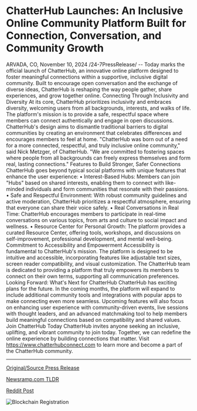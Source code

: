 # ChatterHub Launches: An Inclusive Online Community Platform Built for Connection, Conversation, and Community Growth

ARVADA, CO, November 10, 2024 /24-7PressRelease/ -- Today marks the official launch of ChatterHub, an innovative online platform designed to foster meaningful connections within a supportive, inclusive digital community. Built to encourage open conversation and the exchange of diverse ideas, ChatterHub is reshaping the way people gather, share experiences, and grow together online.  Connecting Through Inclusivity and Diversity  At its core, ChatterHub prioritizes inclusivity and embraces diversity, welcoming users from all backgrounds, interests, and walks of life. The platform's mission is to provide a safe, respectful space where members can connect authentically and engage in open discussions. ChatterHub's design aims to dismantle traditional barriers to digital communities by creating an environment that celebrates differences and encourages members to feel at home.  "ChatterHub was born out of a need for a more connected, respectful, and truly inclusive online community," said Nick Metzger, of ChatterHub. "We are committed to fostering spaces where people from all backgrounds can freely express themselves and form real, lasting connections."  Features to Build Stronger, Safer Connections  ChatterHub goes beyond typical social platforms with unique features that enhance the user experience: 	•	Interest-Based Hubs: Members can join "Hubs" based on shared interests, enabling them to connect with like-minded individuals and form communities that resonate with their passions. 	•	Safe and Respectful Environment: With robust community guidelines and active moderation, ChatterHub prioritizes a respectful atmosphere, ensuring that everyone can share their voice safely. 	•	Real Conversations in Real Time: ChatterHub encourages members to participate in real-time conversations on various topics, from arts and culture to social impact and wellness. 	•	Resource Center for Personal Growth: The platform provides a curated Resource Center, offering tools, workshops, and discussions on self-improvement, professional development, and mental well-being.  Commitment to Accessibility and Empowerment  Accessibility is fundamental to ChatterHub's mission. The platform is designed to be intuitive and accessible, incorporating features like adjustable text sizes, screen reader compatibility, and visual customization. The ChatterHub team is dedicated to providing a platform that truly empowers its members to connect on their own terms, supporting all communication preferences.  Looking Forward: What's Next for ChatterHub  ChatterHub has exciting plans for the future. In the coming months, the platform will expand to include additional community tools and integrations with popular apps to make connecting even more seamless. Upcoming features will also focus on enhancing user experience with community-driven events, live sessions with thought leaders, and an advanced matchmaking tool to help members build meaningful connections based on compatibility and shared values.  Join ChatterHub Today  ChatterHub invites anyone seeking an inclusive, uplifting, and vibrant community to join today. Together, we can redefine the online experience by building connections that matter. Visit https://www.chatterhubconnect.com to learn more and become a part of the ChatterHub community. 

---

[Original/Source Press Release](https://www.24-7pressrelease.com/press-release/516064/chatterhub-launches-an-inclusive-online-community-platform-built-for-connection-conversation-and-community-growth)
                    

[Newsramp.com TLDR](https://newsramp.com/curated-news/chatterhub-launches-to-foster-inclusive-online-community/3780b7db67ec0ca03325a7fbf14f23a0) 

 



[Reddit Post](https://www.reddit.com/r/Business_NewsRamp/comments/1go7khj/chatterhub_launches_to_foster_inclusive_online/) 



![Blockchain Registration](https://cdn.newsramp.app/24-7PressRelease/qrcode/2411/10/ninolZMm.webp)